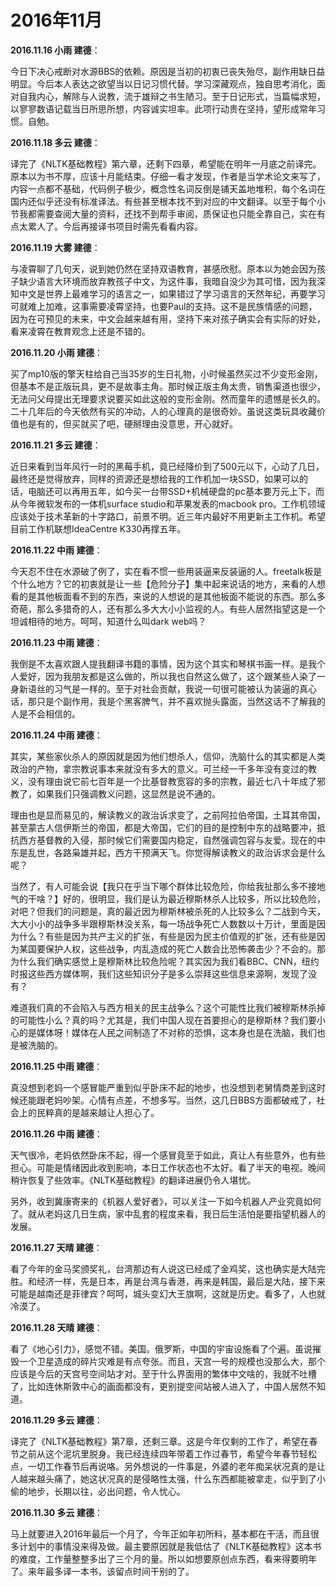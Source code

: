 # 2016年11月

**2016.11.16 小雨 建德**：

今日下决心戒断对水源BBS的依赖。原因是当初的初衷已丧失殆尽，副作用缺日益明显。今后本人表达之欲望当以日记习惯代替。学习深藏观点，独自思考消化，面对自我内心，解除与人说教，流于雄辩之书生陋习。至于日记形式，当篇幅求短，以寥寥数语记载当日所思所想，内容诚实坦率。此项行动贵在坚持，望形成常年习惯。自勉。

**2016.11.18 多云 建德**：

译完了《NLTK基础教程》第六章，还剩下四章，希望能在明年一月底之前译完。原本以为书不厚，应该十月能结束。仔细一看才发现，作者是当学术论文来写了，内容一点都不基础，代码例子极少，概念性名词反倒是铺天盖地堆积，每个名词在国内还似乎还没有标准译法。有些甚至根本找不到对应的中文翻译。以至于每个小节我都需要查阅大量的资料，还找不到帮手审阅，质保证也只能全靠自己，实在有点太累人了。今后再接译书项目时需先看看内容。

**2016.11.19 大雾 建德**：

与凌霄聊了几句天，说到她仍然在坚持双语教育，甚感欣慰。原本以为她会因为孩子缺少语言大环境而放弃教孩子中文，为这件事，我暗自没少为其可惜，因为我深知中文是世界上最难学习的语言之一，如果错过了学习语言的天然年纪，再要学习可就难上加难，这事需要凌霄坚持，也要Paul的支持。这不是民族情感的问题，因为在可预见的未来，中文会越来越有用，坚持下来对孩子确实会有实际的好处，看来凌霄在教育观念上还是不错的。

**2016.11.20 小雨 建德**：

买了mp10版的擎天柱给自己当35岁的生日礼物，小时候虽然买过不少变形金刚，但基本不是正版玩具，更不是故事主角。那时候正版主角太贵，销售渠道也很少，无法问父母提出无理要求说要买如此这般的变形金刚。然而童年的遗憾是长久的。二十几年后的今天依然有买的冲动，人的心理真的是很奇妙。虽说这类玩具收藏价值也是有的，但买就买了吧，硬掰理由没意思，开心就好。

**2016.11.21 多云 建德**：

近日来看到当年风行一时的黑莓手机，竟已经降价到了500元以下，心动了几日，最终还是觉得放弃，同样的资源还是想给我的工作机加一块SSD，如果可以的话，电脑还可以再用五年，如今买一台带SSD+机械硬盘的pc基本要万元上下，而从今年微软发布的一体机surface studio和苹果发表的macbook pro。工作机领域应该处于技术革新的十字路口，前景不明。近三年内最好不用更新主工作机。希望目前工作机联想IdeaCentre K330再撑五年。

**2016.11.22 中雨 建德**：

今天忍不住在水源破了例了，实在看不惯一些用装逼来反装逼的人。freetalk板是个什么地方？它的初衷就是让一些【危险分子】集中起来说话的地方，来看的人想看的是其他板面看不到的东西，来说的人想说的是其他板面不能说的东西。那么多奇葩，那么多猎奇的人，还有那么多大大小小监视的人。有些人居然指望这是一个坦诚相待的地方。呵呵，知道什么叫dark web吗？

**2016.11.23 中雨 建德**：

我倒是不太喜欢跟人提我翻译书籍的事情，因为这个其实和琴棋书画一样。是我个人爱好，因为我朋友都是这么做的，所以我也自然这么做了，这个跟某些人染了一身新语丝的习气是一样的。至于对社会贡献，我说一句很可能被认为装逼的真心话，那只是个副作用，我是个黑客脾气，并不喜欢抛头露面，当然这话不了解我的人是不会相信的。

**2016.11.24 中雨 建德**：

其实，某些家伙杀人的原因就是因为他们想杀人，信仰，洗脑什么的其实都是人类政治的产物，拿宗教说事本来就没有多大的意义。可兰经一千多年没有变过的教义，没有理由说它前七百年是一个比基督教宽容的多的宗教，最近七八十年成了邪教了，如果我们只强调教义问题，这显然是说不通的。

理由也是显而易见的，解读教义的政治诉求变了，之前阿拉伯帝国，土耳其帝国，甚至蒙古人信伊斯兰的帝国，都是大帝国，它们的目的是控制中东的战略要冲，抵抗西方基督教的入侵，那时候它们需要国内稳定，自然强调包容与友爱。现在的中东是乱世，各路枭雄并起，西方干预满天飞。你觉得解读教义的政治诉求会是什么呢？

当然了，有人可能会说【我只在乎当下哪个群体比较危险，你给我扯那么多不接地气的干啥？】好的，很明显，我们是认为最近穆斯林杀人比较多，所以比较危险，对吧？但我们的问题是，真的最近因为穆斯林被杀死的人比较多么？二战到今天，大大小小的战争多半跟穆斯林没关系，每一场战争死亡人数数以十万计，里面是因为什么？有些是因为共产主义的扩张，有些是因为民主价值观的扩张，还有些是因为某国要保护人权，这些战争，内乱造成的死亡人数会比恐怖袭击少？不会的。那为什么我们确实感觉上是穆斯林比较危险呢？其实因为我们看BBC、CNN，纽约时报这些西方媒体啊，我们这些知识分子是多么崇拜这些信息来源啊，发现了没有？

难道我们真的不会陷入与西方相关的民主战争么？这个可能性比我们被穆斯林杀掉的可能性小么？真的吗？尤其是，我们中国人现在首要担心的是穆斯林？我们要小心的是媒体呀！媒体在人民之间制造了不对称的恐惧，这本身也是在洗脑，我们也是被洗脑的。

**2016.11.25 中雨 建德**：

真没想到老妈一个感冒能严重到似乎卧床不起的地步，也没想到老舅情商差到这时候还能跟老妈吵架。心情有点差，不想多写。当然，这几日BBS方面都破戒了，社会上的民粹真的是越来越让人担心了。

**2016.11.26 中雨 建德**：

天气很冷，老妈依然卧床不起，得一个感冒竟至于如此，真让人有些意外，也有些担心。可能是情绪因此收到影响，本日工作状态也不太好。看了半天的电视。晚间稍许恢复了些效率。《NLTK基础教程》的翻译进展仍令人堪忧。

另外，收到冀康寄来的《机器人爱好者》，可以关注一下如今机器人产业究竟如何了。就从老妈这几日生病，家中乱套的程度来看，我日后生活怕是要指望机器人的发展。

**2016.11.27 天晴 建德**：

看了今年的金马奖颁奖礼，台湾那边有人说这已经成了金鸡奖，这也确实是大陆完胜。和经济一样，先是日本，再是台湾与香港，再来是韩国，最后是大陆，接下来可能是越南还是菲律宾？呵呵，城头变幻大王旗啊，这就是历史。看多了，人也就冷漠了。

**2016.11.28 天晴 建德**：

看了《地心引力》，感觉不错。美国。俄罗斯，中国的宇宙设施看了个遍。虽说摧毁一个卫星造成的碎片灾难是有点夸张。而且，天宫一号的规模也没那么大，那个应该是今后的天宫号空间站才对。至于什么界面用的繁体中文啥的，我就不吐槽了，比如连休斯敦中心的画面都没有，更别提空间站被人进入了，中国人居然不知道。

**2016.11.29 多云 建德**：

译完了《NLTK基础教程》第7章，还剩三章。这是今年仅剩的工作了，希望在春节之前从这个泥坑里脱身。我已经连续四年带着工作过春节，希望今年春节轻松点，一切工作春节后再说咯。另外想说的一件事是，外婆的老年痴呆状况真的是让人越来越头痛了，她这状况真的是侵略性太强，什么东西都能被拿走，似乎到了小偷的地步，长期以往，必出问题，令人忧心。

**2016.11.30 多云 建德**：

马上就要进入2016年最后一个月了，今年正如年初所料，基本都在干活，而且很多计划中的事情没来得及做。最主要原因就是我低估了《NLTK基础教程》这本书的难度，工作量整整多出了三个月的量。所以如想要原创点东西，看来得要明年了。来年最多译一本书，该留点时间干别的了。
